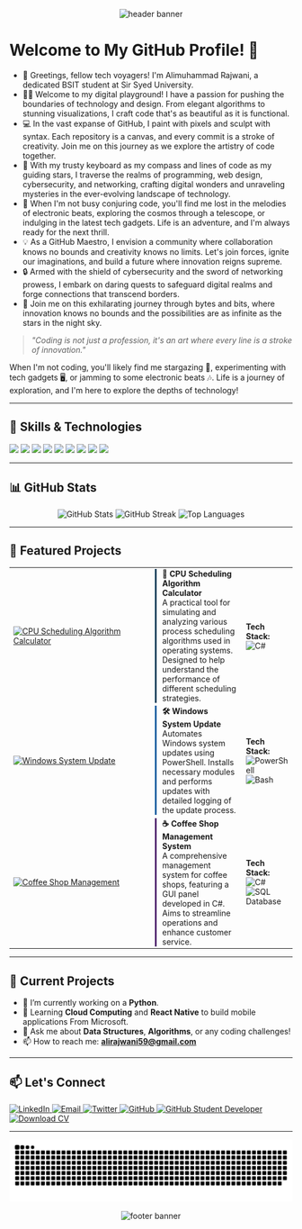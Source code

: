 <!-- Header Banner -->
<p align="center">
  <img src="https://capsule-render.vercel.app/api?type=waving&color=gradient&height=100&section=header&text=Hey!%20I%20am%20Alimuhammad%20Rajwani!%20&fontSize=30&fontColor=ffffff&animation=fadeIn" alt="header banner" />
</p>

<!-- Introduction Section -->
# Welcome to My GitHub Profile! 👋

- 👋 Greetings, fellow tech voyagers! I'm Alimuhammad Rajwani, a dedicated BSIT student at Sir Syed University.
- 👨‍💻 Welcome to my digital playground! I have a passion for pushing the boundaries of technology and design. From elegant algorithms to stunning visualizations, I craft code that's as beautiful as it is functional.
- 💻 In the vast expanse of GitHub, I paint with pixels and sculpt with syntax. Each repository is a canvas, and every commit is a stroke of creativity. Join me on this journey as we explore the artistry of code together.
- 🚀 With my trusty keyboard as my compass and lines of code as my guiding stars, I traverse the realms of programming, web design, cybersecurity, and networking, crafting digital wonders and unraveling mysteries in the ever-evolving landscape of technology.
- 🌌 When I'm not busy conjuring code, you'll find me lost in the melodies of electronic beats, exploring the cosmos through a telescope, or indulging in the latest tech gadgets. Life is an adventure, and I'm always ready for the next thrill.
- 💡 As a GitHub Maestro, I envision a community where collaboration knows no bounds and creativity knows no limits. Let's join forces, ignite our imaginations, and build a future where innovation reigns supreme.
- 🔒 Armed with the shield of cybersecurity and the sword of networking prowess, I embark on daring quests to safeguard digital realms and forge connections that transcend borders.
- 🌟 Join me on this exhilarating journey through bytes and bits, where innovation knows no bounds and the possibilities are as infinite as the stars in the night sky.

> *"Coding is not just a profession, it's an art where every line is a stroke of innovation."*

When I'm not coding, you'll likely find me stargazing 🌌, experimenting with tech gadgets 🖥️, or jamming to some electronic beats 🎶. Life is a journey of exploration, and I'm here to explore the depths of technology!

---

## 🚀 Skills & Technologies

<div>
  <img src="https://img.shields.io/badge/Code-C%2B%2B-00599C?style=for-the-badge&logo=c%2B%2B&logoColor=white" />
  <img src="https://img.shields.io/badge/Code-Python-3776AB?style=for-the-badge&logo=python&logoColor=white" />
  <img src="https://img.shields.io/badge/Code-CSharp-239120?style=for-the-badge&logo=c-sharp&logoColor=white" />
  <img src="https://img.shields.io/badge/Web-HTML5-E34F26?style=for-the-badge&logo=html5&logoColor=white" />
  <img src="https://img.shields.io/badge/Web-CSS3-1572B6?style=for-the-badge&logo=css3&logoColor=white" />
  <img src="https://img.shields.io/badge/Web-JavaScript-F7DF1E?style=for-the-badge&logo=javascript&logoColor=black" />
  <img src="https://img.shields.io/badge/Database-SQL-4479A1?style=for-the-badge&logo=postgresql&logoColor=white" />
  <img src="https://img.shields.io/badge/Framework-React-61DAFB?style=for-the-badge&logo=react&logoColor=black" />
  <img src="https://img.shields.io/badge/Skills-Cybersecurity-ff4d4d?style=for-the-badge&logo=cybersecurity&logoColor=white" />
</div>

---

## 📊 GitHub Stats

<!-- GitHub Stats -->
<div align="center">
  <img src="https://github-readme-stats.vercel.app/api?username=ALIMUHAMMAD-RAJWANI&show_icons=true&theme=radical" alt="GitHub Stats" height="180em" style="max-width: 100%; height: auto;" />
  <img src="https://github-readme-streak-stats.herokuapp.com/?user=ALIMUHAMMAD-RAJWANI&theme=radical" alt="GitHub Streak" height="180em" style="max-width: 100%; height: auto;" />
  <img src="https://github-readme-stats.vercel.app/api/top-langs/?username=ALIMUHAMMAD-RAJWANI&layout=compact&theme=radical" alt="Top Languages" height="180em" style="max-width: 100%; height: auto;" />
</div>

---


## 🌟 Featured Projects

<table>
  <tr>
    <td width="50%">
      <a href="https://github.com/AliMuhammad-Rajwani/Cpu-Schduling-Algorithm-Calculator.git">
        <img src="https://img.shields.io/badge/Project-CPU%20Scheduling%20Algorithm%20Calculator-00599C?style=flat-square&logo=c-sharp&logoColor=white&labelColor=003B57" alt="CPU Scheduling Algorithm Calculator" />
      </a>
    </td>
    <td>
      <div style="border-left: 3px solid #003B57; padding-left: 10px;">
        <strong>🚀 CPU Scheduling Algorithm Calculator</strong><br />
        A practical tool for simulating and analyzing various process scheduling algorithms used in operating systems. Designed to help understand the performance of different scheduling strategies.
      </div>
    </td>
    <td>
      <strong>Tech Stack:</strong><br />
      <img src="https://img.shields.io/badge/Language-C%23-239120?style=flat-square&logo=c-sharp&logoColor=white" alt="C#" />
    </td>
  </tr>
  <tr>
    <td width="50%">
      <a href="https://github.com/AliMuhammad-Rajwani/Window-System-Update.git">
        <img src="https://img.shields.io/badge/Project-Windows%20System%20Update-0078D4?style=flat-square&logo=windows&logoColor=white&labelColor=005A9E" alt="Windows System Update" />
      </a>
    </td>
    <td>
      <div style="border-left: 3px solid #005A9E; padding-left: 10px;">
        <strong>🛠️ Windows System Update</strong><br />
        Automates Windows system updates using PowerShell. Installs necessary modules and performs updates with detailed logging of the update process.
      </div>
    </td>
    <td>
      <strong>Tech Stack:</strong><br />
      <img src="https://img.shields.io/badge/Script-PowerShell-4B8BBE?style=flat-square&logo=powershell&logoColor=white" alt="PowerShell" />
      <img src="https://img.shields.io/badge/Script-Bash-4EAA25?style=flat-square&logo=bash&logoColor=white" alt="Bash" />
    </td>
  </tr>
  <tr>
    <td width="50%">
      <a href="https://github.com/AliMuhammad-Rajwani/Coffee_Shop.git">
        <img src="https://img.shields.io/badge/Project-Coffee%20Shop%20Management-6D2C91?style=flat-square&logo=coffee&logoColor=white&labelColor=4B1F6A" alt="Coffee Shop Management" />
      </a>
    </td>
    <td>
      <div style="border-left: 3px solid #4B1F6A; padding-left: 10px;">
        <strong>☕ Coffee Shop Management System</strong><br />
        A comprehensive management system for coffee shops, featuring a GUI panel developed in C#. Aims to streamline operations and enhance customer service.
      </div>
    </td>
    <td>
      <strong>Tech Stack:</strong><br />
      <img src="https://img.shields.io/badge/Language-C%23-239120?style=flat-square&logo=c-sharp&logoColor=white" alt="C#" />
      <img src="https://img.shields.io/badge/Database-SQL-003B57?style=flat-square&logo=postgresql&logoColor=white" alt="SQL Database" />
    </td>
  </tr>
</table>



---

## 🚧 Current Projects

- 🔭 I’m currently working on a **Python**.  
- 🌱 Learning **Cloud Computing** and **React Native** to build mobile applications From Microsoft.  
- 💬 Ask me about **Data Structures**, **Algorithms**, or any coding challenges!  
- 📫 How to reach me: **alirajwani59@gmail.com**

---

## 📫 Let's Connect

<div>
  <a href="https://www.linkedin.com/in/alimuhammadrajwani/">
    <img src="https://img.shields.io/badge/LinkedIn-0077B5?style=for-the-badge&logo=linkedin&logoColor=white" alt="LinkedIn" />
  </a>
  <a href="mailto: alirajwani59@gmail.com">
    <img src="https://img.shields.io/badge/Email-D14836?style=for-the-badge&logo=gmail&logoColor=white" alt="Email" />
  </a>
  <a href="https://twitter.com/alimuhammadraj">
    <img src="https://img.shields.io/badge/Twitter-1DA1F2?style=for-the-badge&logo=twitter&logoColor=white" alt="Twitter" />
  </a>
  <a href="https://github.com/ALIMUHAMMAD-RAJWANI">
    <img src="https://img.shields.io/badge/GitHub-181717?style=for-the-badge&logo=github&logoColor=white" alt="GitHub" />
  </a>
  <a href="https://education.github.com/experts">
    <img src="https://img.shields.io/badge/GitHub%20Student%20Developer-Student-1F8BFF?style=for-the-badge&logo=github&logoColor=white" alt="GitHub Student Developer" />
  </a>

<a href= "https://github.com/AliMuhammad-Rajwani/Cv.git" download>
  <img src="https://img.shields.io/badge/CV-Download%20Now-1E90FF?style=for-the-badge&logo=github&logoColor=white" alt="Download CV" />
</a>

</div>

---

<!-- GitHub Snake Animation -->
<div align="center">
  <img src="https://raw.githubusercontent.com/platane/snk/output/github-contribution-grid-snake.svg" alt="GitHub Contribution Snake Animation" />
</div>

<!-- Footer Banner -->
<p align="center">
  <img src="https://capsule-render.vercel.app/api?type=waving&color=gradient&height=100&section=footer" alt="footer banner" />
</p>
